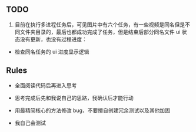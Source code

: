 
## TODO

1. 目前在执行多进程任务后，可见图片中有六个任务，有一些视频是同名但是不同文件夹目录的，最后也都成功完成了任务，但是结束后部分同名文件 ui 状态没有更新，也没有过程进度：

- 检查同名任务的 ui 进度显示逻辑

## Rules

- 全面阅读代码后再进入思考

- 思考完成后先和我说自己的思路，我确认后才能行动

- 用最精简核心的方法修改 bug，不要擅自创建冗余测试以及其他加固

- 我自己会测试
